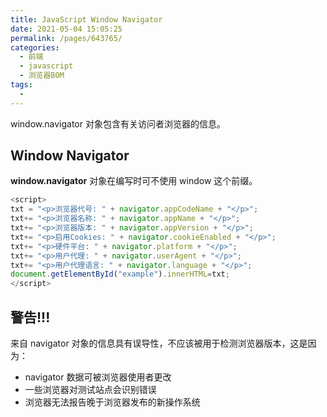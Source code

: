 ```yaml
---
title: JavaScript Window Navigator
date: 2021-05-04 15:05:25
permalink: /pages/643765/
categories:
  - 前端
  - javascript
  - 浏览器BOM
tags:
  - 
---
```

window.navigator 对象包含有关访问者浏览器的信息。

## Window Navigator

**window.navigator** 对象在编写时可不使用 window 这个前缀。

```js
<script>
txt = "<p>浏览器代号: " + navigator.appCodeName + "</p>";
txt+= "<p>浏览器名称: " + navigator.appName + "</p>";
txt+= "<p>浏览器版本: " + navigator.appVersion + "</p>";
txt+= "<p>启用Cookies: " + navigator.cookieEnabled + "</p>";
txt+= "<p>硬件平台: " + navigator.platform + "</p>";
txt+= "<p>用户代理: " + navigator.userAgent + "</p>";
txt+= "<p>用户代理语言: " + navigator.language + "</p>";
document.getElementById("example").innerHTML=txt;
</script>
```

## 警告!!!

来自 navigator 对象的信息具有误导性，不应该被用于检测浏览器版本，这是因为：

- navigator 数据可被浏览器使用者更改
- 一些浏览器对测试站点会识别错误
- 浏览器无法报告晚于浏览器发布的新操作系统